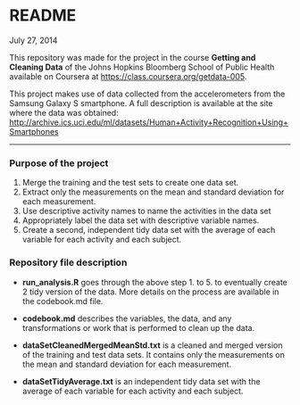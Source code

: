 # README
July 27, 2014  

This repository was made for the project in the course __Getting and Cleaning Data__ of the Johns Hopkins Bloomberg School of Public Health available on Coursera at <https://class.coursera.org/getdata-005>.

This project makes use of data collected from the accelerometers from the Samsung Galaxy S smartphone. A full description is available at the site where the data was obtained:  
<http://archive.ics.uci.edu/ml/datasets/Human+Activity+Recognition+Using+Smartphones>

---

### Purpose of the project

1. Merge the training and the test sets to create one data set.
2. Extract only the measurements on the mean and standard deviation for each measurement. 
3. Use descriptive activity names to name the activities in the data set
4. Appropriately label the data set with descriptive variable names. 
5. Create a second, independent tidy data set with the average of each variable for each activity and each subject. 


### Repository file description

* __run_analysis.R__ goes through the above step 1. to 5. to eventually create 2 tidy version of the data. More details  on the process are available in the codebook.md file.

* __codebook.md__ describes the variables, the data, and any transformations or work that is performed to clean up the data.

* __dataSetCleanedMergedMeanStd.txt__ is a cleaned and merged version of the training and test data sets. It contains only the measurements on the mean and standard deviation for each measurement.

* __dataSetTidyAverage.txt__ is an independent tidy data set with the average of each variable for each activity and each subject.
